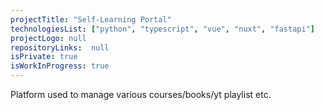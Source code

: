 ```yaml
---
projectTitle: "Self-Learning Portal"
technologiesList: ["python", "typescript", "vue", "nuxt", "fastapi"]
projectLogo: null
repositoryLinks:  null
isPrivate: true
isWorkInProgress: true
---
```


Platform used to manage various courses/books/yt playlist etc.